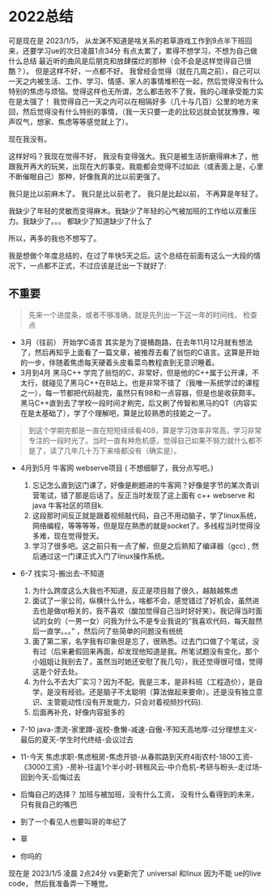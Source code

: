 # 2022总结

可是现在是 2023/1/5， 从龙渊不知道是啥关系的若草游戏工作到9点半下班回来，还要学习ue的次日凌晨1点34分
有点太累了，累得不想学习，不想为自己做什么总结
最近听的曲风是后朋克和放肆摆烂的那种（会不会是这样觉得自己很酷？）。 但是这样不好，一点都不好。
我曾经会觉得（就在几周之前），自己可以一天之内被生活、工作、学习、情感、家人的事情堆积在一起，然后觉得没有什么特别的焦虑与烦恼。觉得这样也无所谓，怎么都击败不了我，我的心理承受能力实在是太强了！
我觉得自己一天之内可以在相隔好多（几十与几百）公里的地方来回，然后觉得没有什么特别的事情，（我一天只要一走的比较远就会犹犹豫豫，唉声叹气，想家、焦虑等等感觉就上了）。

现在我没有。

这样好吗？我现在觉得不好， 我没有变得强大。我只是被生活折磨得麻木了，他跟我开再大的玩笑，出现在大的事变。我能都会觉得不过如此（或表面上是，心里不断催眠自己）那种，好像我真的比以前更强了。

我只是比以前麻木了。
我只是比以前老了。
我只是比起以前， 不再算是年轻了。

我缺少了年轻的灵敏而变得麻木。我缺少了年轻的心气被加班的工作给以双重压力。我缺少了。。。 都缺少了知道缺少了什么了

所以，再多的我也不想写了。

我是想做个年度总结的，在过了年快5天之后。这个总结在前面有这么一大段的情况下，一点都不正式，不过应该是迁出一下就好了:

## 不重要

>先来一个进度条，或者不够准确，就是先列出一下这一年的时间线， 检查点

- 3月（往前） 开始学C语言
其实是为了提桶跑路，在去年11月12月就有想法了，然后再知乎上面看了一篇文章，被推荐去看了翁恺的C语言。这算是开始的一步，伴随着焦虑每天硬着头皮看菜鸟教程直到无意识睡着。
- 3月到4月 黑马C++
学完了翁恺的C，非常好，但是他的C++属于公开课，不太行，就碰见了黑马C++在B站上。也是非常不错了（我唯一系统学过的课程之一），每一节都把代码敲完，虽然只有98和一点容器，但是也是收获颇丰。黑马C++直到去了学校一段时间才刷完，后又刷了传智和黑马的QT（内容实在是太基础了），学了个理解吧，算是比较熟悉的技能之一了。

> 到这个学期完都是一直在短短续续看408，算是学习效率非常高，学习非常专注的一段时光了。当时一直有种危机感，觉得自己如果不努力就什么都不是了，读了几年几十万下来啥都没有（确实是）。

- 4月到5月 牛客网 webserve项目 ( 不想细聊了，我分点写吧。)
	1. 忘记怎么直到这门课了，好像是刷题进的牛客网？好像是字节的某次青训营笔试，错了那是后话了。反正当时发现了这上面有 c++ webserve 和 java 牛客社区的项目k.
	 2. 这段那时间反正就是跟着视频敲代码，自己不用动脑子，学了linux系统，网络编程，等等等等，但是现在熟悉的就是socket了。多线程当时觉得没多难，现在觉得登天。
	 3. 学习了很多吧。这之前只有一点了解，但是之后熟知了编译器（gcc) , 然后通过这一门课正式入门了linux操作系统。
- 6-7 找实习-搬出去-不知道    
	1. 为什么跨度这么大我也不知道，反正是项目敲了很久，越敲越焦虑
	2. 面试了一家公司，纵横什么什么，啥都不会，感觉错过了好机会，虽然进去也是做qt相关的，我不喜欢（酸加觉得自己当时好好笑）。我记得当时面试的女的（一男一女）问我为什么不是专业我说的“我喜欢代码，每天敲然后一直学。。。” ，然后问了些简单的问题没有统统
	3. 面了第二家，名字我有印象但是忘了，很熟悉。过去门口做了个笔试，没有过（后来暑假回来再面，却发现他知道是我。所笔试题没有变化，那个小姐姐让我别去了，虽然当时她还安慰了我几句），我还觉得很可惜，觉得这是个好去处。
	4. 为什么不去大厂实习？因为不配。我是三本，是非科班（工程造价），是自学，是没有经验。还是脑子不太聪明（算法做起来要命）。还是没有独立意识、主管能动性(没有开发能力，只会对着视频抄代码).
	 5. 后面再补充，好像内容挺多的

- 7-10 java-漂流-家里蹲-返校-惫懒-减速-自傲-不知天高地厚-过分理想主义-最后的夏天-学生时代终结-会议过去

- 11-今天  焦虑求职-焦虑租房-焦虑开锁-从春熙路到天府4街农村-1800工资-《3000工资》-房补-往返1个半小时-转租风云-中介危机-考研与盼头-走过场-回到今天-后悔过去


- 后悔自己的选择？ 加班与被加班，没有什么工资， 没有什么看得到的未来，只有我自己的嘴巴
- 到了一个看见人也要叫哥的年纪了
- 草
- 你吗的


现在是 2023/1/5 凌晨 2点24分 vs更新完了 universal 和linux 因为不能 ue的live code， 然后我准备弄一下睡觉。